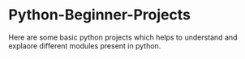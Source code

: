 # Python-Beginner-Projects
Here are some basic python projects which helps to understand and explaore different modules present in python.
